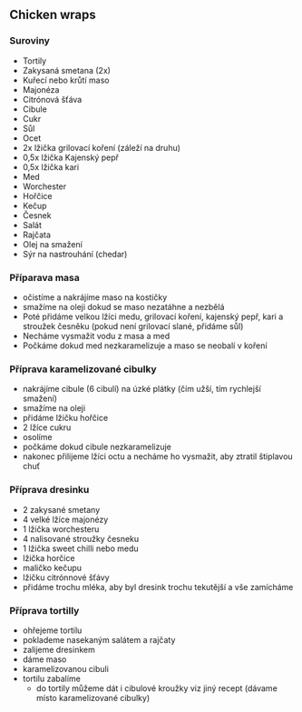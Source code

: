 ## Chicken wraps

### Suroviny
- Tortily
- Zakysaná smetana (2x)
- Kuřecí nebo krůtí maso
- Majonéza
- Citrónová šťáva
- Cibule
- Cukr
- Sůl
- Ocet
- 2x lžička grilovací koření (záleží na druhu)
- 0,5x lžička Kajenský pepř
- 0,5x lžička kari
- Med
- Worchester
- Hořčice
- Kečup
- Česnek
- Salát
- Rajčata
- Olej na smažení
- Sýr na nastrouhání (chedar)

### Příparava masa
- očistíme a nakrájíme maso na kostičky
- smažíme na oleji dokud se maso nezatáhne a nezbělá
- Poté přidáme velkou lžíci medu, grilovací koření, kajenský pepř, kari a stroužek česněku (pokud není grilovací slané, přidáme sůl)
- Necháme vysmažit vodu z masa a med
- Počkáme dokud med nezkaramelizuje a maso se neobalí v koření

### Příprava karamelizované cibulky
- nakrájíme cibule (6 cibulí) na úzké plátky (čím užší, tím rychlejší smažení)
- smažíme na oleji
- přidáme lžičku hořčice
- 2 lžíce cukru
- osolíme
- počkáme dokud cibule nezkaramelizuje
- nakonec přilijeme lžíci octu a necháme ho vysmažit, aby ztratil štiplavou chuť

### Příprava dresinku
- 2 zakysané smetany
- 4 velké lžíce majonézy
- 1 lžička worchesteru
- 4 nalisované stroužky česneku
- 1 lžička sweet chilli nebo medu
- lžička horčice
- maličko kečupu
- lžičku citrónnové šťávy
- přidáme trochu mléka, aby byl dresink trochu tekutější a vše zamícháme

### Příprava tortilly
- ohřejeme tortilu
- poklademe nasekaným salátem a rajčaty
- zalijeme dresinkem
- dáme maso
- karamelizovanou cibuli
- tortilu zabalíme
    - do tortily můžeme dát i cibulové kroužky viz jiný recept (dávame místo karamelizované cibulky)
